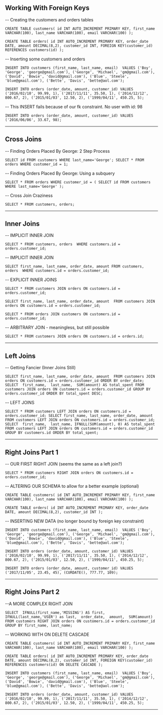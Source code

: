 ## Working With Foreign Keys

<p> -- Creating the customers and orders tables  </p>




`CREATE TABLE customers(
    id INT AUTO_INCREMENT PRIMARY KEY,
    first_name VARCHAR(100),
    last_name VARCHAR(100),
    email VARCHAR(100)
);`


`CREATE TABLE orders(
    id INT AUTO_INCREMENT PRIMARY KEY,
    order_date DATE,
    amount DECIMAL(8,2),
    customer_id INT,
    FOREIGN KEY(customer_id) REFERENCES customers(id)
);`


<p> -- Inserting some customers and orders  </p>


`INSERT INTO customers (first_name, last_name, email) 
VALUES ('Boy', 'George', 'george@gmail.com'),
       ('George', 'Michael', 'gm@gmail.com'),
       ('David', 'Bowie', 'david@gmail.com'),
       ('Blue', 'Steele', 'blue@gmail.com'),
       ('Bette', 'Davis', 'bette@aol.com');`
       
       
      
       
`INSERT INTO orders (order_date, amount, customer_id)
VALUES ('2016/02/10', 99.99, 1),
       ('2017/11/11', 35.50, 1),
       ('2014/12/12', 800.67, 2),
       ('2015/01/03', 12.50, 2),
       ('1999/04/11', 450.25, 5);`
       

<p>  -- This INSERT fails because of our fk constraint.  No user with id: 98  </p>


`INSERT INTO orders (order_date, amount, customer_id)
VALUES ('2016/06/06', 33.67, 98);`


<hr>

## Cross Joins

<p>  -- Finding Orders Placed By George: 2 Step Process </p>



`SELECT id FROM customers WHERE last_name='George';
SELECT * FROM orders WHERE customer_id = 1;`

<p> -- Finding Orders Placed By George: Using a subquery   </p>


`SELECT * FROM orders WHERE customer_id =
    (
        SELECT id FROM customers
        WHERE last_name='George'
    );`
    
<p>  -- Cross Join Craziness  </p>    


`SELECT * FROM customers, orders;` 



<hr>


## Inner Joins

<p>  -- IMPLICIT INNER JOIN  </p>

`SELECT * FROM customers, orders 
WHERE customers.id = orders.customer_id;`

<p>-- IMPLICIT INNER JOIN   </p>


`SELECT first_name, last_name, order_date, amount
FROM customers, orders 
    WHERE customers.id = orders.customer_id;`
    
<p> -- EXPLICIT INNER JOINS  </p>



`SELECT * FROM customers
JOIN orders
    ON customers.id = orders.customer_id;`
    
    
    
    
`SELECT first_name, last_name, order_date, amount 
FROM customers
JOIN orders
    ON customers.id = orders.customer_id;`
    
    
    
    
    
`SELECT *
FROM orders
JOIN customers
    ON customers.id = orders.customer_id;`
    
    
   

<p> -- ARBITRARY JOIN - meaningless, but still possible   </p>


`SELECT * FROM customers
JOIN orders ON customers.id = orders.id;`


<hr>


## Left Joins

<p> -- Getting Fancier (Inner Joins Still)  </p>


`SELECT first_name, last_name, order_date, amount 
FROM customers
JOIN orders
    ON customers.id = orders.customer_id
ORDER BY order_date;
SELECT 
    first_name, 
    last_name, 
    SUM(amount) AS total_spent
FROM customers
JOIN orders
    ON customers.id = orders.customer_id
GROUP BY orders.customer_id
ORDER BY total_spent DESC;`


<p>  -- LEFT JOINS </p>


`SELECT * FROM customers
LEFT JOIN orders
    ON customers.id = orders.customer_id;
SELECT first_name, last_name, order_date, amount
FROM customers
LEFT JOIN orders
    ON customers.id = orders.customer_id; 
SELECT 
    first_name, 
    last_name,
    IFNULL(SUM(amount), 0) AS total_spent
FROM customers
LEFT JOIN orders
    ON customers.id = orders.customer_id
GROUP BY customers.id
ORDER BY total_spent;`


<hr>

## Right Joins Part 1

<p>  -- OUR FIRST RIGHT JOIN (seems the same as a left join?) </p>


`SELECT * FROM customers
RIGHT JOIN orders
    ON customers.id = orders.customer_id;`


<p> -- ALTERING OUR SCHEMA to allow for a better example (optional)  </p>



`CREATE TABLE customers(
    id INT AUTO_INCREMENT PRIMARY KEY,
    first_name VARCHAR(100),
    last_name VARCHAR(100),
    email VARCHAR(100)
);`


`CREATE TABLE orders(
    id INT AUTO_INCREMENT PRIMARY KEY,
    order_date DATE,
    amount DECIMAL(8,2),
    customer_id INT
);`


<p> -- INSERTING NEW DATA (no longer bound by foreign key constraint)   </p>


`INSERT INTO customers (first_name, last_name, email) 
VALUES ('Boy', 'George', 'george@gmail.com'),
       ('George', 'Michael', 'gm@gmail.com'),
       ('David', 'Bowie', 'david@gmail.com'),
       ('Blue', 'Steele', 'blue@gmail.com'),
       ('Bette', 'Davis', 'bette@aol.com');`
       
       
       
       
       
`INSERT INTO orders (order_date, amount, customer_id)
VALUES ('2016/02/10', 99.99, 1),
       ('2017/11/11', 35.50, 1),
       ('2014/12/12', 800.67, 2),
       ('2015/01/03', 12.50, 2),
       ('1999/04/11', 450.25, 5);`
       
       
       

`INSERT INTO orders (order_date, amount, customer_id) VALUES
('2017/11/05', 23.45, 45),
(CURDATE(), 777.77, 109);`



<hr>

## Right Joins Part 2

<p>--A MORE COMPLEX RIGHT JOIN   </p>



`SELECT 
    IFNULL(first_name,'MISSING') AS first, 
    IFNULL(last_name,'USER') as last, 
    order_date, 
    amount, 
    SUM(amount)
FROM customers
RIGHT JOIN orders
    ON customers.id = orders.customer_id
GROUP BY first_name, last_name;`


<p>  -- WORKING WITH ON DELETE CASCADE  </p>



`CREATE TABLE customers(
    id INT AUTO_INCREMENT PRIMARY KEY,
    first_name VARCHAR(100),
    last_name VARCHAR(100),
    email VARCHAR(100)
);`




`CREATE TABLE orders(
    id INT AUTO_INCREMENT PRIMARY KEY,
    order_date DATE,
    amount DECIMAL(8,2),
    customer_id INT,
    FOREIGN KEY(customer_id) 
        REFERENCES customers(id)
        ON DELETE CASCADE
);`


`INSERT INTO customers (first_name, last_name, email) 
VALUES ('Boy', 'George', 'george@gmail.com'),
       ('George', 'Michael', 'gm@gmail.com'),
       ('David', 'Bowie', 'david@gmail.com'),
       ('Blue', 'Steele', 'blue@gmail.com'),
       ('Bette', 'Davis', 'bette@aol.com');`
       
       
       
`INSERT INTO orders (order_date, amount, customer_id)
VALUES ('2016/02/10', 99.99, 1),
       ('2017/11/11', 35.50, 1),
       ('2014/12/12', 800.67, 2),
       ('2015/01/03', 12.50, 2),
       ('1999/04/11', 450.25, 5);`


<hr>


















